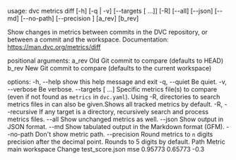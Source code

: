 usage: dvc metrics diff [-h] [-q | -v] [--targets [<paths> ...]] [-R] [--all]
                        [--json] [--md] [--no-path] [--precision <n>]
                        [a_rev] [b_rev]

Show changes in metrics between commits in the DVC repository, or between a commit and the workspace.
Documentation: <https://man.dvc.org/metrics/diff>

positional arguments:
  a_rev                 Old Git commit to compare (defaults to HEAD)
  b_rev                 New Git commit to compare (defaults to the current
                        workspace)

options:
  -h, --help            show this help message and exit
  -q, --quiet           Be quiet.
  -v, --verbose         Be verbose.
  --targets [<paths> ...]
                        Specific metrics file(s) to compare (even if not found
                        as `metrics` in `dvc.yaml`). Using -R, directories to
                        search metrics files in can also be given.Shows all
                        tracked metrics by default.
  -R, --recursive       If any target is a directory, recursively search and
                        process metrics files.
  --all                 Show unchanged metrics as well.
  --json                Show output in JSON format.
  --md                  Show tabulated output in the Markdown format (GFM).
  --no-path             Don't show metric path.
  --precision <n>       Round metrics to `n` digits precision after the
                        decimal point. Rounds to 5 digits by default.
Path             Metric    main     workspace    Change
test_score.json  mse       0.95773  0.65773      -0.3
